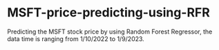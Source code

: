 # MSFT-price-predicting-using-RFR
Predicting the MSFT stock price by using Random Forest Regressor, the data time is ranging from 1/10/2022 to 1/9/2023.
